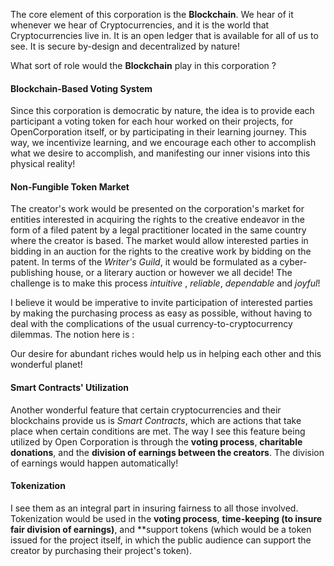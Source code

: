 


The core element of this corporation is the **Blockchain**. We hear of it whenever we hear of Cryptocurrencies, and it is the world that Cryptocurrencies live in. It is an open ledger that is available for all of us to see. It is secure by-design and decentralized by nature!


What sort of role would the **Blockchain** play in this corporation ? 


#### Blockchain-Based Voting System


Since this corporation is democratic by nature, the idea is to provide each participant a voting token for each hour worked on their projects, for OpenCorporation itself, or by participating in their learning journey. This way, we incentivize learning, and we encourage each other to accomplish what we desire to accomplish, and manifesting our inner visions into this physical reality!



#### Non-Fungible Token Market



The creator's work would be presented on the corporation's market for entities interested in acquiring the rights to the creative endeavor in the form of a filed patent by a legal practitioner located in the same country where the creator is based. The market would allow interested parties in bidding in an auction for the rights to the creative work by bidding on the patent. In terms of the *Writer's Guild*, it would be formulated as a cyber-publishing house, or a literary auction or however we all decide! The challenge is to make this process *intuitive* , *reliable*, *dependable* and *joyful*! 

I believe it would be imperative to invite participation of interested parties by making the purchasing process as easy as possible, without having to deal with the complications of the usual currency-to-cryptocurrency dilemmas. The notion here is :

Our desire for abundant riches would help us in helping each other and this wonderful planet!



#### Smart Contracts' Utilization


Another wonderful feature that certain cryptocurrencies and their blockchains provide us is *Smart Contracts*, which are actions that take place when certain conditions are met. The way I see this feature being utilized by Open Corporation is through the **voting process**, **charitable donations**, and the **division of earnings between the creators**. The division of earnings would happen automatically! 


#### Tokenization


I see them as an integral part in insuring fairness to all those involved. Tokenization would be used in the **voting process**, **time-keeping (to insure fair division of earnings)**, and **support tokens (which would be a token issued for the project itself, in which the public audience can support the creator by purchasing their project's token).  